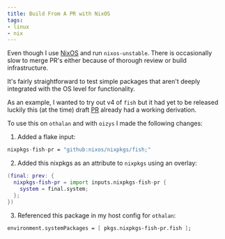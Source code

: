 ```yaml
---
title: Build From A PR with NixOS
tags:
- linux
- nix
---
```



Even though I use [NixOS](8m5l-nix-and-nixos.md) and run `nixos-unstable`.
There is occasionally slow to merge PR's either because of thorough review or build infrastructure.

It's fairly straightforward to test simple packages that aren't deeply integrated with the OS level for functionality.

As an example, I wanted to try out v4 of `fish` but it had yet to be released luckily this (at the time) draft [PR](https://github.com/NixOS/nixpkgs/pull/367229) already had a working derivation.

To use this on `othalan` and with `oizys` I made the following changes:

1. Added a flake input:

```nix
nixpkgs-fish-pr = "github:nixos/nixpkgs/fish;"
```

2. Added this nixpkgs as an attribute to `nixpkgs` using an overlay:

```nix
(final: prev: {
  nixpkgs-fish-pr = import inputs.nixpkgs-fish-pr {
    system = final.system;
  };
})
```

3. Referenced this package in my host config for `othalan`:

```nix
environment.systemPackages = [ pkgs.nixpkgs-fish-pr.fish ];
```

